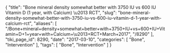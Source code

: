 {
    "title": "Bone mineral density somewhat better with 3750 IU vs 600 IU Vitamin D (1 year, with Calcium) \u2013 RCT",
    "slug": "bone-mineral-density-somewhat-better-with-3750-iu-vs-600-iu-vitamin-d-1-year-with-calcium-rct",
    "aliases": [
        "/Bone+mineral+density+somewhat+better+with+3750+IU+vs+600+IU+Vitamin+D+1+year+with+Calcium+\u2013+RCT+March+2017",
        "/8290"
    ],
    "tiki_page_id": 8290,
    "date": "2017-03-10",
    "categories": [
        "Bone",
        "Intervention"
    ],
    "tags": [
        "Bone",
        "Intervention"
    ]
}